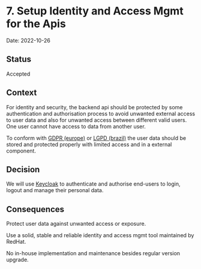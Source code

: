 # 7. Setup Identity and Access Mgmt for the Apis

Date: 2022-10-26

## Status

Accepted

## Context

For identity and security, the backend api should be protected by some authentication and authorisation process to avoid
unwanted external access to user data and also for unwanted access between different valid users. One user cannot have
access to data from another user.

To conform with [GDPR (europe)](https://gdpr-info.eu/)
or [LGPD (brazil)](https://www.gov.br/cidadania/pt-br/acesso-a-informacao/lgpd) the user data should be stored and
protected properly with limited access and in a external component.

## Decision

We will use [Keycloak](https://www.keycloak.org/) to authenticate and authorise end-users to login, logout and manage
their personal data.

## Consequences

Protect user data against unwanted access or exposure.

Use a solid, stable and reliable identity and access mgmt tool maintained by RedHat.

No in-house implementation and maintenance besides regular version upgrade.